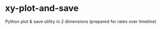 # xy-plot-and-save
Python plot &amp; save utility in 2 dimensions (prepared for rates over timeline)
